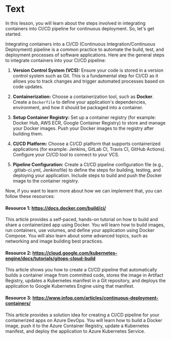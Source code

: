 # Text
In this lesson, you will learn about the steps involved in integrating containers into CI/CD pipeline for continuous deployment. So, let's get started.

Integrating containers into a CI/CD (Continuous Integration/Continuous Deployment) pipeline is a common practice to automate the build, test, and deployment processes of software applications. Here are the general steps to integrate containers into your CI/CD pipeline:

1. **Version Control System (VCS):**
Ensure your code is stored in a version control system such as Git. This is a fundamental step for CI/CD as it allows you to track changes and trigger automated processes based on code updates.

2. **Containerization:**
Choose a containerization tool, such as **Docker**. Create a `Dockerfile` to define your application's dependencies, environment, and how it should be packaged into a container.

3. **Setup Container Registry:**
Set up a container registry (for example: Docker Hub, AWS ECR, Google Container Registry) to store and manage your Docker images. Push your Docker images to the registry after building them.

4. **CI/CD Platform:**
Choose a CI/CD platform that supports containerized applications (for example: Jenkins, GitLab CI, Travis CI, GitHub Actions). Configure your CI/CD tool to connect to your VCS.

5. **Pipeline Configuration:**
Create a CI/CD pipeline configuration file (e.g., .gitlab-ci.yml, Jenkinsfile) to define the steps for building, testing, and deploying your application. Include steps to build and push the Docker image to the container registry.

Now, if you want to learn more about how we can implement that, you can follow these resources:

#### Resource 1: https://docs.docker.com/build/ci/
This article provides a self-paced, hands-on tutorial on how to build and share a containerized app using Docker. You will learn how to build images, run containers, use volumes, and define your application using Docker Compose. You will also learn about some advanced topics, such as networking and image building best practices.

#### Resource 2: https://cloud.google.com/kubernetes-engine/docs/tutorials/gitops-cloud-build
This article shows you how to create a CI/CD pipeline that automatically builds a container image from committed code, stores the image in Artifact Registry, updates a Kubernetes manifest in a Git repository, and deploys the application to Google Kubernetes Engine using that manifest.

#### Resource 3: https://www.infoq.com/articles/continuous-deployment-containers/
This article provides a solution idea for creating a CI/CD pipeline for your containerized apps on Azure DevOps. You will learn how to build a Docker image, push it to the Azure Container Registry, update a Kubernetes manifest, and deploy the application to Azure Kubernetes Service.
